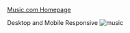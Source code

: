 
[Music.com Homepage](https://abhinavfu.github.io/react-music.com/)


Desktop and Mobile Responsive 
![music](https://github.com/abhinavfu/react-music.com/assets/86186785/827db5f6-3d44-4835-af18-34dcc8d1e899)
